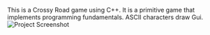 This is a Crossy Road game using C++. 
It is a primitive game that implements programming fundamentals. 
ASCII characters draw Gui.
![Project Screenshot](screenshot.png)
